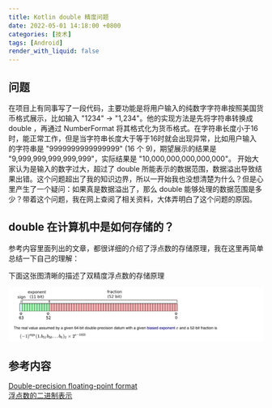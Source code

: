 ```yaml
---
title: Kotlin double 精度问题
date: 2022-05-01 14:18:00 +0800
categories: [技术]
tags: [Android]
render_with_liquid: false
---
```


## 问题

在项目上有同事写了一段代码，主要功能是将用户输入的纯数字字符串按照美国货币格式展示，比如输入 "1234" -> "1,234"。他的实现方法是先将字符串转换成 double ，再通过 NumberFormat 将其格式化为货币格式。在字符串长度小于16时，能正常工作，但是当字符串长度大于等于16时就会出现异常，比如用户输入的字符串是 "9999999999999999" (16 个 9)，期望展示的结果是 "9,999,999,999,999,999"，实际结果是 "10,000,000,000,000,000"。
开始大家认为是输入的数字过大，超过了 double 所能表示的数据范围，数据溢出导致结果出错。这个问题超出了我的知识边界，所以一开始我也没想清楚为什么？但是心里产生了一个疑问：如果真是数据溢出了，那么 double 能够处理的数据范围是多少？带着这个问题，我在网上查阅了相关资料，大体弄明白了这个问题的原因。  

## double 在计算机中是如何存储的？

参考内容里面列出的文章，都很详细的介绍了浮点数的存储原理，我在这里再简单总结一下自己的理解：

下面这张图清晰的描述了双精度浮点数的存储原理

![double-float-format](/assets/img/posts/double-precision-float-format.png)


## 参考内容  

[Double-precision floating-point format](https://en.wikipedia.org/wiki/Double-precision_floating-point_format)  
[浮点数的二进制表示](https://www.ruanyifeng.com/blog/2010/06/ieee_floating-point_representation.html)  
